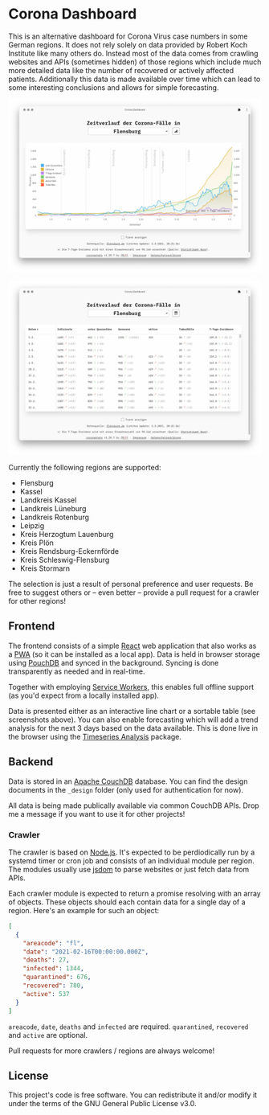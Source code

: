 # Corona Dashboard

This is an alternative dashboard for Corona Virus case numbers in some German regions. It does not rely solely on data provided by Robert Koch Institute like many others do. Instead most of the data comes from crawling websites and APIs  (sometimes hidden) of those regions which include much more detailed data like the number of recovered or actively affected patients. Additionally this data is made available over time which can lead to some interesting conclusions and allows for simple forecasting.

![Screenshot Chart](https://raw.githubusercontent.com/kkkrist/coronastats/master/screenshot_chart.webp)

![Screenshot Chart](https://raw.githubusercontent.com/kkkrist/coronastats/master/screenshot_table.webp)

Currently the following regions are supported:

- Flensburg
- Kassel
- Landkreis Kassel
- Landkreis Lüneburg
- Landkreis Rotenburg
- Leipzig
- Kreis Herzogtum Lauenburg
- Kreis Plön
- Kreis Rendsburg-Eckernförde
- Kreis Schleswig-Flensburg
- Kreis Stormarn

The selection is just a result of personal preference and user requests. Be free to suggest others or – even better – provide a pull request for a crawler for other regions!

## Frontend

The frontend consists of a simple [React](https://github.com/facebook/react/) web application that also works as a [PWA](https://developer.mozilla.org/en-US/docs/Web/Progressive_web_apps) (so it can be installed as a local app). Data is held in browser storage using [PouchDB](https://github.com/pouchdb/pouchdb) and synced in the background. Syncing is done transparently as needed and in real-time.

Together with employing [Service Workers](https://developer.mozilla.org/en-US/docs/Web/API/Service_Worker_API), this enables full offline support (as you'd expect from a locally installed app).

Data is presented either as an interactive line chart or a sortable table (see screenshots above). You can also enable forecasting which will add a trend analysis for the next 3 days based on the data available. This is done live in the browser using the [Timeseries Analysis](https://github.com/26medias/timeseries-analysis) package.

## Backend

Data is stored in an [Apache CouchDB](https://github.com/apache/couchdb) database. You can find the design documents in the  `_design` folder (only used for authentication for now).

All data is being made publically available via common CouchDB APIs. Drop me a message if you want to use it for other projects!

### Crawler

The crawler is based on [Node.js](https://github.com/nodejs/node). It's expected to be perdiodically run by a systemd timer or cron job and consists of an individual module per region. The modules usually use [jsdom](https://github.com/jsdom/jsdom) to parse websites or just fetch data from APIs.

Each crawler module is expected to return a promise resolving with an array of objects. These objects should each contain data for a single day of a region. Here's an example for such an object:

```json
[
  {
    "areacode": "fl",
    "date": "2021-02-16T00:00:00.000Z",
    "deaths": 27,
    "infected": 1344,
    "quarantined": 676,
    "recovered": 780,
    "active": 537
  }
]
```

`areacode`, `date`, `deaths` and `infected` are required. `quarantined`, `recovered` and `active` are optional.

Pull requests for more crawlers / regions are always welcome!

## License

This project's code is free software. You can redistribute it and/or modify it under the terms of the GNU General Public License v3.0.

